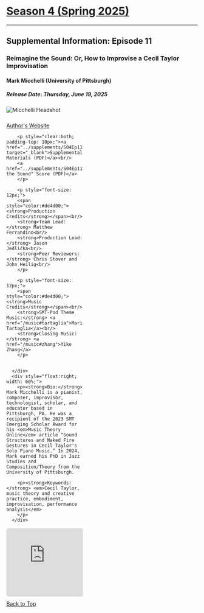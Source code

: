 <div class="seasonheader">
    <a href="/episodes/season04"><h1 class="seasonheader-text">Season 4 (Spring 2025)</h1></a>
</div>

<div>
<hr>
<h2>Supplemental Information: Episode 11</h2>

  <div class="supplement" id="e4.11">
    <h3 class="supplement-title">Reimagine the Sound: Or, How to Improvise a Cecil Taylor Improvisation</h3>
    <h4>Mark Micchelli (University of Pittsburgh)</h4>
    <h5>Release Date: Thursday, June 19, 2025</h5>
    <div class="floatsupps">
      <div style="float:left; width: 40%;">
        <img class="biopic" alt="Micchelli Headshot" src="../supplements/S04Ep11micchelli.jpg">
        <p style="clear:both; padding-top: 10px;"><a href="http://markmicchelli.net/" target="_blank">Author's Website</a><br/></p>

        <p style="clear:both; padding-top: 10px;"><a href="../supplements/S04Ep11Supp_micchelli.pdf" target="_blank">Supplemental Materials (PDF)</a><br/>
        <a href="../supplements/S04Ep11Supp_micchelli_score.pdf">"Reimagine the Sound" Score (PDF)</a>
        </p>

        <p style="font-size: 12px;">
        <span style="color:#de4d00;"><strong>Production Credits</strong></span><br/>
        <strong>Team Lead:</strong> Matthew Ferrandino<br/>
        <strong>Production Lead:</strong> Jason Jedlička<br/>
        <strong>Peer Reviewers:</strong> Chris Stover and John Heilig<br/>
        </p>

        <p style="font-size: 12px;">
        <span style="color:#de4d00;"><strong>Music Credits</strong></span><br/>
        <strong>SMT-Pod Theme Music:</strong> <a href="/music#tartaglia">Maria Tartaglia</a><br/>
        <strong>Closing Music:</strong> <a href="/music#zhang">Yike Zhang</a>
        </p>


      </div>
      <div style="float:right; width: 60%;">
        <p><strong>Bio:</strong> Mark Micchelli is a pianist, composer, improvisor, technologist, scholar, and educator based in Pittsburgh, PA. He was a recipient of the 2023 SMT Emerging Scholar Award for his <em>Music Theory Online</em> article “Sound Structures and Naked Fire Gestures in Cecil Taylor's Solo Piano Music.” In 2024, Mark earned his PhD in Jazz Studies and Composition/Theory from the University of Pittsburgh.
</p>

        <p><strong>Keywords:</strong> <em>Cecil Taylor, music theory and creative practice, embodiment, improvisation, performance analysis</em>
        </p>
      </div>
<div style="width: 100%; height: 180px; margin-top: 10px; margin-bottom: 10px; border-radius: 6px; overflow:hidden; clear:both;">
<iframe style="width: 100%; height: 180px;" frameborder="no" scrolling="no" seamless src="https://player.captivate.fm/show/d9c88032-2609-4757-82c7-860198cb482f/latest/"></iframe></div>
    <a class="to-top" href="#top">Back to Top</a>
  </div>  